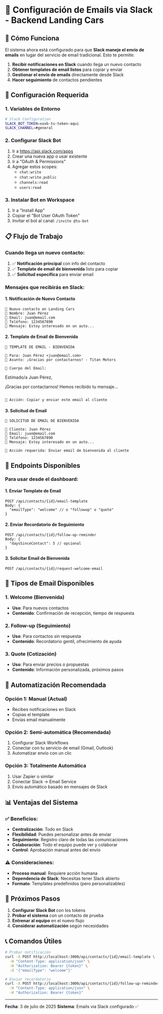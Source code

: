 # 📧 Configuración de Emails via Slack - Backend Landing Cars

## 🔧 Cómo Funciona

El sistema ahora está configurado para que **Slack maneje el envío de emails** en lugar del servicio de email tradicional. Esto te permite:

1. **Recibir notificaciones en Slack** cuando llega un nuevo contacto
2. **Obtener templates de email listos** para copiar y enviar
3. **Gestionar el envío de emails** directamente desde Slack
4. **Hacer seguimiento** de contactos pendientes

## 🚀 Configuración Requerida

### 1. Variables de Entorno

```bash
# Slack Configuration
SLACK_BOT_TOKEN=xoxb-tu-token-aqui
SLACK_CHANNEL=#general
```

### 2. Configurar Slack Bot

1. Ir a https://api.slack.com/apps
2. Crear una nueva app o usar existente
3. Ir a "OAuth & Permissions"
4. Agregar estos scopes:
   - `chat:write`
   - `chat:write.public`
   - `channels:read`
   - `users:read`

### 3. Instalar Bot en Workspace

1. Ir a "Install App"
2. Copiar el "Bot User OAuth Token"
3. Invitar el bot al canal: `/invite @tu-bot`

## 📋 Flujo de Trabajo

### Cuando llega un nuevo contacto:

1. ✅ **Notificación principal** con info del contacto
2. ✅ **Template de email de bienvenida** listo para copiar
3. ✅ **Solicitud específica** para enviar email

### Mensajes que recibirás en Slack:

#### 1. Notificación de Nuevo Contacto

```
🚗 Nuevo contacto en Landing Cars
👤 Nombre: Juan Pérez
📧 Email: juan@email.com
📱 Teléfono: 1234567890
📝 Mensaje: Estoy interesado en un auto...
```

#### 2. Template de Email de Bienvenida

```
📧 TEMPLATE DE EMAIL - BIENVENIDA

📧 Para: Juan Pérez <juan@email.com>
📝 Asunto: ¡Gracias por contactarnos! - Titan Motors

📄 Cuerpo del Email:
```

Estimado/a Juan Pérez,

¡Gracias por contactarnos! Hemos recibido tu mensaje...

```

🎯 Acción: Copiar y enviar este email al cliente
```

#### 3. Solicitud de Email

```
📧 SOLICITUD DE EMAIL DE BIENVENIDA

👤 Cliente: Juan Pérez
📧 Email: juan@email.com
📱 Teléfono: 1234567890
📝 Mensaje: Estoy interesado en un auto...

🎯 Acción requerida: Enviar email de bienvenida al cliente
```

## 🎯 Endpoints Disponibles

### Para usar desde el dashboard:

#### 1. Enviar Template de Email

```
POST /api/contacts/{id}/email-template
Body: {
  "emailType": "welcome" // o "followup" o "quote"
}
```

#### 2. Enviar Recordatorio de Seguimiento

```
POST /api/contacts/{id}/follow-up-reminder
Body: {
  "daysSinceContact": 5 // opcional
}
```

#### 3. Solicitar Email de Bienvenida

```
POST /api/contacts/{id}/request-welcome-email
```

## 📧 Tipos de Email Disponibles

### 1. Welcome (Bienvenida)

- **Uso**: Para nuevos contactos
- **Contenido**: Confirmación de recepción, tiempo de respuesta

### 2. Follow-up (Seguimiento)

- **Uso**: Para contactos sin respuesta
- **Contenido**: Recordatorio gentil, ofrecimiento de ayuda

### 3. Quote (Cotización)

- **Uso**: Para enviar precios o propuestas
- **Contenido**: Información personalizada, próximos pasos

## 🔄 Automatización Recomendada

### Opción 1: Manual (Actual)

- Recibes notificaciones en Slack
- Copias el template
- Envías email manualmente

### Opción 2: Semi-automática (Recomendada)

1. Configurar Slack Workflows
2. Conectar con tu servicio de email (Gmail, Outlook)
3. Automatizar envío con un clic

### Opción 3: Totalmente Automática

1. Usar Zapier o similar
2. Conectar Slack → Email Service
3. Envío automático basado en mensajes de Slack

## 📊 Ventajas del Sistema

### ✅ Beneficios:

- **Centralización**: Todo en Slack
- **Flexibilidad**: Puedes personalizar antes de enviar
- **Seguimiento**: Registro claro de todas las comunicaciones
- **Colaboración**: Todo el equipo puede ver y colaborar
- **Control**: Aprobación manual antes del envío

### ⚠️ Consideraciones:

- **Proceso manual**: Requiere acción humana
- **Dependencia de Slack**: Necesitas tener Slack abierto
- **Formato**: Templates predefinidos (pero personalizables)

## 🚀 Próximos Pasos

1. **Configurar Slack Bot** con los tokens
2. **Probar el sistema** con un contacto de prueba
3. **Entrenar al equipo** en el nuevo flujo
4. **Considerar automatización** según necesidades

## 📞 Comandos Útiles

```bash
# Probar notificación
curl -X POST http://localhost:3000/api/contacts/{id}/email-template \
  -H "Content-Type: application/json" \
  -H "Authorization: Bearer {token}" \
  -d '{"emailType": "welcome"}'

# Enviar recordatorio
curl -X POST http://localhost:3000/api/contacts/{id}/follow-up-reminder \
  -H "Content-Type: application/json" \
  -H "Authorization: Bearer {token}"
```

---

**Fecha**: 3 de julio de 2025
**Sistema**: Emails via Slack configurado ✅

